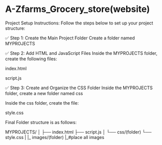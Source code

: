# A-Zfarms_Grocery_store(website)
 Project Setup Instructions:
 Follow the steps below to set up your project structure:

 ✅ Step 1: Create the Main Project Folder
Create a folder named MYPROJECTS

✅ Step 2: Add HTML and JavaScript Files
Inside the MYPROJECTS folder, create the following files:

index.html

script.js

✅ Step 3: Create and Organize the CSS Folder
Inside the MYPROJECTS folder, create a new folder named css

Inside the css folder, create the file:

style.css

Final Folder structure is as follows:

MYPROJECTS/
│
├── index.html
├── script.js
│
└── css/(folder)
    └── style.css
|
|_ images/(folder)
   |_#place all images
